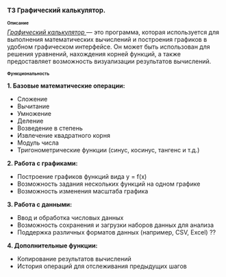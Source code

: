 <br>
<h1 style="font-size: 15;"> ТЗ Графический калькулятор.</h1> 
 


<h1 style="font-size: 10;">  Описание </h1> 
<i><ins>Графический калькулятор </ins></i> — это программа, которая используется для выполнения математических вычислений и построения графиков в удобном графическом интерфейсе. Он может быть использован для решения уравнений, нахождения корней функций, а также предоставляет возможность визуализации результатов вычислений.

<h1 style="font-size: 10;"> Функциональность </h1> 


<b> 1. Базовые математические операции:</b>
<br />
- Сложение<br /> 
- Вычитание<br />
- Умножение<br />
- Деление<br />
- Возведение в степень<br />
- Извлечение квадратного корня<br />
- Модуль числа<br />
- Тригонометрические функции (синус, косинус, тангенс и т.д.)<br />


<b>2. Работа с графиками:</b> <br>
   - Построение графиков функций вида y = f(x)<br />
   - Возможность задания нескольких функций на одном графике<br />
   - Возможность изменения масштаба графика<br />

    
<b>3. Работа с данными:</b> <br>
   - Ввод и обработка числовых данных<br />
   - Возможность сохранения и загрузки наборов данных для анализа<br />
   - Поддержка различных форматов данных (например, CSV, Excel) ??<br />

<b>4. Дополнительные функции:</b> <br>
   - Копирование результатов вычислений<br />
   - История операций для отслеживания предыдущих шагов<br />


